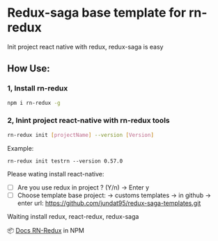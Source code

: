 # Redux-saga base template for rn-redux
Init project react native with redux, redux-saga is easy

## How Use:

### 1, Install rn-redux
```bash
npm i rn-redux -g
```

### 2, Inint project react-native with rn-redux tools
```bash
rn-redux init [projectName] --version [Version]
````
Example: 

```
rn-redux init testrn --version 0.57.0
```

Please wating install react-native:

 - [ ] Are you use redux in project ? (Y/n) -> Enter y
 - [ ] Choose template base project: ->  customs templates -> in github -> enter url: https://github.com/jundat95/redux-saga-templates.git

Waiting install redux, react-redux, redux-saga

📦  [Docs RN-Redux]('https://www.npmjs.com/package/rn-redux') in NPM
